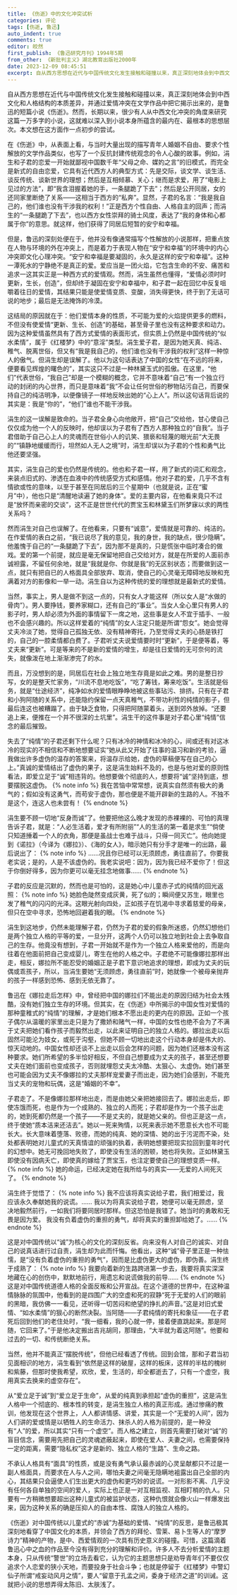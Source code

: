 ```yaml
---
title: 《伤逝》中的文化冲突试析
categories: 评论
tags: [伤逝, 鲁迅]
auto_indent: true
comments: true
editor: 皎然
first_publish: 《鲁迅研究月刊》1994年5期
from_other: 《新批判主义》湖北教育出版社2000年
date: 2023-12-09 08:45:51
excerpt: 自从西方思想在近代与中国传统文化发生接触和碰撞以来，真正深刻地体会到中西文化和人格结构的本质差异，并通过爱情冲突在文学作品中把它揭示出来的，是鲁迅的短篇小说《伤逝》。然而，长期以来，很少有人从中西文化冲突的角度来研究这篇一万多字的小说，这就难以深入到小说本身所蕴含的最内在、最根本的思想层次。本文想在这方面作一点初步的尝试。
---
```

自从西方思想在近代与中国传统文化发生接触和碰撞以来，真正深刻地体会到中西文化和人格结构的本质差异，并通过爱情冲突在文学作品中把它揭示出来的，是鲁迅的短篇小说《伤逝》。然而，长期以来，很少有人从中西文化冲突的角度来研究这篇一万多字的小说，这就难以深入到小说本身所蕴含的最内在、最根本的思想层次。本文想在这方面作一点初步的尝试。

在《伤逝》中，从表面上看，与当时大量出现的描写青年人婚姻不自由、要求个性解放的文学作品类似，也写了一个反抗封建传统观念的令人心酸的故事。例如，涓生和子君的恋爱一开始就鄙视中国数千年“父母之命、媒妁之言”的旧模式，而完全是新式的自由恋爱，它具有近代西方人的典型方式：先是交际，谈文学、谈生活、谈反传统、谈新世界的理想；然后是互相倾慕、关心；继而是求爱，用了“电影上见过的方法”，即“我含泪握着她的手，一条腿跪了下去”；然后是公开同居，女的还同家里断绝了关系——这相当于西方的“私奔”。显然，子君的名言：“我是我自己的，他们谁也没有干涉我的权利！”正是西方个性自由、人格自主的回声；而涓生的“一条腿跪了下去”，也以西方女性崇拜的骑士风度，表达了“我的身体和心都属于你”的意思。就这样，他们获得了同居后短暂的安宁和幸福。

但是，鲁迅的深刻处便在于，他并没有像通常描写个性解放的小说那样，把重点放在人物与环境的外在冲突上，而是着力于表现人物在“安宁和幸福”的环境中的内心冲突即文化心理冲突。“安宁和幸福是要凝固的，永久是这样的安宁和幸福”。这种一潭死水的宁静绝不是真正的爱。爱应当是一团火焰，它包含生命的不安、痛苦和追求一这其实正是一种西方式的爱情观。然而，涓生虽然也懂得，“爱情必须时时更新，生长，创造”，但却终于凝固在安宁和幸福中，和子君一起在回忆中反复咀嚼着往日的爱情，其结果只能是使爱情变质、变酸，消失得更快，终于到了无话可说的地步；最后是无法掩饰的冷漠。

这结局的原因就在于：他们爱情本身的性质，不可能为爱的火焰提供更多的燃料，不但没有使爱情“更新、生长、创造”的基础，甚至骨子里也没有这种要求和动力。因为这种爱情虽然具有了西方式爱情的表面形式，但实质上仍然是中国传统的“似水柔情”，属于《红楼梦》中的“意淫”类型。涓生爱子君，是因为她天真、纯洁、稚气、脱离世俗，但又有“我是我自己的，他们谁也没有干涉我的权利”这样一种惊人的傲气。但涓生却是误解了。他以为这句话表达了中国的女性“在不远的将来，便要看见辉煌的曙色的”，其实这只不过是一种林黛玉式的孤傲。在这里，“他们”代表世俗，“我自己”却是一个模糊的概念，它并不意味着“自己”有一个独立行动的封闭的内心世界，而只是意味着“我”不会让任何世俗的秽物玷污自己，而要保持自己的纯洁明净，以便像镜子一样地反映出她的“心上人”。所以这句话背后说的其实是：我是“你的”，“他们”谁也不能干涉我。

涓生的这一误解是致命的。当子君全身心向他敞开，把“自己”交给他，甘心使自己仅仅成为他一个人的反映时，他却误以为子君有了西方人那种独立的“自我”。当子君借助于自己心上人的灵魂而在世俗小人的讥笑、猥亵和轻蔑的眼光前“大无畏的”“镇静地缓缓而行，坦然如人无人之境”时，涓生却误以为子君的个性和勇气比他还要坚强。

其实，涓生自己的爱也仍然是传统的。他也和子君一样，用了新式的词汇和观念，来装点旧式的、渗透在血液中的传统感受方式和感情。他对子君的爱，几乎不含有情欲或性的意味，以至于甚至在同居后的三个星期中（也就是说，正在“蜜月”中），他也只是“清醒地读遍了她的身体”。爱的主要内容，在他看来竟只不过是“放怀而亲密的交谈”，这不正是世世代代的贾宝玉和林黛玉们所梦寐以求的两性关系吗？

然而涓生对自己也误解了。在他看来，只要有“诚意”，爱情就是可靠的、纯洁的。在作爱情的表白之前，“我已说尽了我的意见，我的身世，我的缺点，很少隐瞒”。他羞愧于自己的“一条腿跪了下去”，因为那不是真的，只是慌张中临时凑合的做戏。爱的第一个前提，就应是毫无保留地把自己交给对方，就是在所爱的人面前赤诚袒露，不留任何余地，就是“我就是你、你就是我”的无区别状态；而要做到这一点，就只有把自已的人格面具全部放弃、取消，使自己的心灵毫无障碍地反映和充满着对方的影像和一举一动。涓生自以为这种传统的爱的理想就是最新式的爱情。

当然，事实上，男人是做不到这一点的，只有女人才能这样（所以女人是“水做的骨肉”）。男人要挣钱，要养家糊口，还有自己的“事业”。当女人全心里只有男人的影子时，男人却必须为外面的事情留下一席之地，这些事是女人不宜于插手、一般也不会感兴趣的。所以这样爱着的“纯情”的女人注定只能是所谓“怨女”。她会觉得丈夫冷淡了她，觉得自己孤独无依、没有精神寄托，乃至觉得丈夫的心肠是铁打的，自己的一腔柔情都白费了。子君听丈夫说爱情要时时“更新”，于是便等着，等丈夫来“更新”。可是等来的不是新的爱情的增生，却是往日爱情的无可奈何的流失，就像泼在地上渐渐渗完了的水。

而且，万没想到的是，同居后在社会上独立地生存竟是如此之难。男的是整日抄写，女的是整天忙家务，“川流不息地吃饭”，“吃了筹钱，筹来吃饭”。生活就是俗务，就是“仕途经济”，纯净如水的爱情眼睁睁地被这些事玷污、排挤。只有在子君和小狗阿随的关系中，还能隐约保留一点天真稚气，不带功利性的纯情的影子，但最后连这也被糟蹋了。由于缺乏食物，只得把阿随蒙着头，送到郊外放掉。“还要追上来，便推在一个并不很深的土坑里”。涓生干的这件事是对子君心里“纯情”信念的最后摧毁。

失去了“纯情”的子君还剩下什么呢？只有冰冷的神情和冰冷的心，间或还有对这冰冷的现实的不相信和不断地想要证实“她从此又开始了往事的温习和新的考验，逼我做出许多虚伪的温存的答案来，将温存示给她，虚伪的草稿便写在自己的心上。”真诚的爱情结出了虚伪的果子，这是涓生始料不及的，也是与他对爱的原则性看法，即爱立足于“诚”相违背的。他想要做个彻底的人，想要将“诚”坚持到底，想要摆脱这虚伪。
{% note info %}
我在苦恼中常常想，说真实自然须有极大的勇气的；假如没有这勇气，而苟安于虚伪，那也便是不能开辟新的生路的人。不独不是这个，连这人也未尝有！
{% endnote %}

涓生要不顾一切地“反身而诚”了。他要把他这么晚才发现的赤裸裸的、可怕的真理告诉子君，就是：“人必生活着，爱才有所附丽”“人的生活的第一着是求生”“倘使只知道捶着一个人的衣角，那便是虽战士也难于战斗，只得一同灭亡”。他向她提到《诺拉》（今译为《娜拉》）、《海的女人》，暗示她只有分手才是唯一的出路，最后说出了：
{% note info %}
……况且你已经可以无须顾虑，勇往直前了。你要我老实说；是的，人是不该虚伪的。我老实说吧：因为，因为我已经不爱你了！但这于你倒好得多，因为你更可以毫无挂念地做事……
{% endnote %}

子君的反应是沉默的，然而也是可怕的，这是她心中儿童赤子式的纯情的回光返照：
{% note info %}
她脸色陡然变成灰黄，死了似的；瞬间便又苏生，眼里也发了稚气的闪闪的光泽。这眼光射向四处，正如孩子在饥渴中寻求着慈爱的母亲，但只在空中寻求，恐怖地回避着我的眼。
{% endnote %}

涓生到这地步，仍然未能理解子君，仍然为子君的爱的假象所迷惑，仍然幻想他们是两个独立人格的平等的爱，一旦分开，这两个人仍可以独立地到社会上去争取自己的生存。他竟没有想到，子君一开始就不是作为一个独立人格来爱他的，而是向往着在他面前把自己变成婴儿，寄生在他的人格之中。子君绝不可能像娜拉那样出走，相反，娜拉所不能忍受的婚姻正是子君下意识地追求的理想，即成为丈夫的玩偶或乖孩子，所以，当涓生要她“无须顾虑，勇往直前”时，她就像一个被母亲抛弃的孩子一样感到恐怖、感到无依无靠了。

鲁迅在《娜拉走后怎样》中，曾经把中国的娜拉们不能出走的原因归结为社会太残酷，没有她们独立生存的环境。但其实，在《伤逝》中所揭示的中国女性对爱情的那种童稚式的“纯情”的理解，才是她们根本不愿出走的更内在的原因。正如一个孩子偶尔从温暖的家里出走只是为了撒娇和赌气一样，中国的女性也绝不会为了不满于丈夫把她们看作孩子而毅然出走，以此来证明自己的独立人格的。娜拉出走以后固然可能沦为妓女，或死于沟壑，但她不顾一切地出走这个行动本身却是伟大的、惊天动地的。中国女性却还谈不上出走以后会怎样的问题，因为她们还根本没有这种要求。她们所希望的多半恰好相反，不但自己想要成为丈夫的孩子，甚至还想要丈夫在她们面前也变成孩子，否则就埋怨丈夫太冷酷、太狠心、太虚伪。她们甚至也可能会因为丈夫不像娜拉的丈夫那样宠爱妻子而出走，因为她们会感到，不能充当丈夫的宠物和玩偶，这是“婚姻的不幸”。

子君走了。不是像娜拉那样地出走，而是由她父亲把她接回去了。娜拉出走后，即使冻饿而死，也是作为一个成熟的、独立的人而死；子君却是作为一个孩子出走的，她到死都仍然是一个孩子——不是丈夫的，就是她父亲的。但也正是这一点，终于使她“质本洁来还洁去”。她以一死来殉情，以死来表示她不愿意长大也不可能长大。长大意味着堕落、败德，而她的纯真、她的深情、她的出于污泥而不染，处处都表明她对儿童式的天真情谊的顽强的执着，表明她想要把现实拉回到童年时代的幻想中。她无可挽回地失败了，即使没有生活的困顿，她也将失败。正如林黛玉即使没有因病夭亡，即使真的嫁给了贾宝玉，也注定要使自己的理想变质一样。
{% note info %}
她的命运，已经决定她在我所给与的真实——无爱的人间死灭了。
{% endnote %}

涓生终于觉悟了：
{% note info %}
我不应该将真实说给子君，我们相爱过，我应该永久奉献她我的说谎。……
我以为将真实说给子君，她便可以毫无顾虑，坚决地毅然前行，一如我们将要同居时那样。但这恐怕是我错了。她当时的勇敢和无畏是因为爱。
我没有负着虚伪的重担的勇气，却将真实的重担卸给她了。……
{% endnote %}

这是对中国传统以“诚”为核心的文化的深刻反省。向来没有人对自己的诚实、对自己的说真话进行过自责，涓生却为此而忏悔。他看出，这种“诚”骨子里正是一种怯懦，是“没有负着虚伪的重担的勇气”，因而是比虚伪更大的虚伪，即伪善。涓生终于成熟了：
{% note info %}
我要向着新的生路跨进第一步去，我要将真实深深地藏在心的创伤中，默默地前行，用遗忘和说谎做我的前导……
{% endnote %}
这是对中国传统道德人格的全面反叛和公开宣战。在这个道德的世界中，在这种温情脉脉的氛围中，他看到的是四围广大的空虚和死的寂静“死于无爱的人们的眼前的黑暗，我仿佛一一看见，还听得一切苦闷和绝望的挣扎的声音。”这是对旧式爱情、“如水柔情”的狠心的断然决裂。当阿随——子君纯情的寄托和象征——在子君死后回到他们的老住处时，“我一细看，我的心就一停，接着便直跳起来。那是阿随，它回来了。”于是他决定搬出吉兆胡同，那理由，“大半就为着这阿随”。他要和过去的一切、和传统断绝关系。

当然，他并不能真正“摆脱传统”，但他已经看透了传统。回到会馆，那和子君当初见面相识的地方，涓生看到“依然是这样的破屋，这样的板床，这样的半枯的槐树和紫藤，但那时使我希望，欢欣，爱，生活的，却全都逝去了，只有一个虚空，我用真实去换来的虚空存在”。

从“爱立足于诚”到“爱立足于生命”，从爱的纯真到承担起“虚伪的重担”，这是涓生人格中一个彻底的、根本性的转变，是涓生独立人格的真正形成。通过惨痛的教训，他发现在这个世界上，人人都讲情感、讲爱，其实是一个“无爱的人间”，因为人们讲的爱或情是以牺牲人的生命活力、抹杀人的人格为前提的，是一种没有“人”的爱，所以其实“只有一个虚空”。而人格之建立，则首先需要打破对“诚”的盲目信念，需要用先把自己的灵魂遮蔽起来，即使在爱人、夫妻之间，也需要保持一定的距离，需要“隐私权”这才是新的、独立人格的“生路”、生命之路。

不承认人格具有“面具”的性质，或是没有勇气承认最赤诚的心灵呈献都只不过是一副人格面具，而要求在人与人之间，哪怕夫妻之间毫无隐瞒地袓露出自己全部的内心，其结果只会逼使人们生出更大的虚伪和更巧妙的说谎。一对形影不离、几乎没有任何各自单独的空间的爱人，实际上也正是一对互相监视、互相盯梢的仇人。只要有一方稍微想要超出这种儿童式的被监护状态，这种仇恨就会像火山一样爆发出来，因为这种关系的确是压抑人的自由本性、腐蚀人的独立人格的。

《伤逝》对中国传统以儿童式的“赤诚”为基础的爱情、“纯情”的反思，是鲁迅极其深刻地看穿了中国文化的本质，并领会了西方的拜伦、雪莱、易卜生等人的“摩罗诗力”精神的产物，是中、西爱情观的一次具有历史意义的碰撞。可惜，这篇滴着鲁迅心中之血的作品至今没有得到充分的理解和评价。许多人不去分析爱情的主题本身，只从传统“警世”的立场去看它，认为它的主题思想只是劝导青年们不要仅仅追求个人恋爱的狭小天地，而要投身于社会斗争；也就是停留于《红楼梦》中警幻仙子所谓“戒妄动风月之情”，要人“留意于孔孟之间，委身于经济之道”的训诫。这就把小说的思想弄得太陈旧、太肤浅了。
